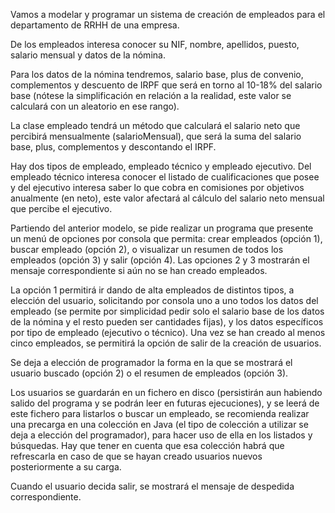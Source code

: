 Vamos a modelar y programar un sistema de creación de empleados para el departamento de RRHH de una empresa.

De los empleados interesa conocer su NIF, nombre, apellidos, puesto, salario mensual y datos de la nómina.

Para los datos de la nómina tendremos, salario base, plus de convenio, complementos y descuento de IRPF que será en torno al 10-18% del salario base (nótese la simplificación en relación a la realidad, este valor se calculará con un aleatorio en ese rango).

La clase empleado tendrá un método que calculará el salario neto que percibirá mensualmente (salarioMensual), que será la suma del salario base, plus, complementos y descontando el IRPF.

Hay dos tipos de empleado, empleado técnico y empleado ejecutivo. Del empleado técnico interesa conocer el listado de cualificaciones que posee y del ejecutivo interesa saber lo que cobra en comisiones por objetivos anualmente (en neto), este valor afectará al cálculo del salario neto mensual que percibe el ejecutivo.

Partiendo del anterior modelo, se pide realizar un programa que presente un menú de opciones por consola que permita: crear empleados (opción 1), buscar empleado (opción 2), o visualizar un resumen de todos los empleados (opción 3) y salir (opción 4). Las opciones 2 y 3 mostrarán el mensaje correspondiente si aún no se han creado empleados.

La opción 1 permitirá ir dando de alta empleados de distintos tipos, a elección del usuario, solicitando por consola uno a uno todos los datos del empleado (se permite por simplicidad pedir solo el salario base de los datos de la nómina y el resto pueden ser cantidades fijas), y los datos específicos por tipo de empleado (ejecutivo o técnico). Una vez se han creado al menos cinco empleados, se permitirá la opción de salir de la creación de usuarios.

Se deja a elección de programador la forma en la que se mostrará el usuario buscado (opción 2) o el resumen de empleados (opción 3).

Los usuarios se guardarán en un fichero en disco (persistirán aun habiendo salido del programa y se podrán leer en futuras ejecuciones), y se leerá de este fichero para listarlos o buscar un empleado, se recomienda realizar una precarga en una colección en Java (el tipo de colección a utilizar se deja a elección del programador), para hacer uso de ella en los listados y búsquedas. Hay que tener en cuenta que esa colección habrá que refrescarla en caso de que se hayan creado usuarios nuevos posteriormente a su carga.

Cuando el usuario decida salir, se mostrará el mensaje de despedida correspondiente.
